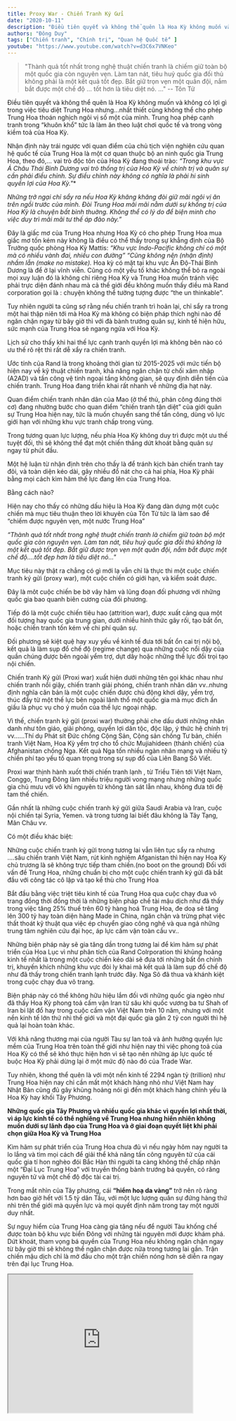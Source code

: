 ```yaml
---
title: Proxy War - Chiến Tranh Ký Gửi
date: "2020-10-11"
description: "Điều tiên quyết và không thể quên là Hoa Kỳ không muốn và không có lợi gì trong việc tiêu diệt Trung Hoa nhưng...nhất thiết cũng không thể cho phép Trung Hoa thoán nghịch ngôi vị số một của mình. Trung hoa phép cạnh tranh trong “khuôn khổ”  tức là làm ăn theo luật chơi quốc tế và trong vòng kiềm toả của Hoa Kỳ."
authors: "Đông Duy"
tags: ["Chiến tranh", "Chính trị", "Quan hệ Quốc tế" ]
youtube: "https://www.youtube.com/watch?v=d3C6x7VNKeo"
---
```


>"Thành quả tốt nhất trong nghệ thuật chiến tranh là chiếm giữ toàn bộ một quốc gia còn nguyên vẹn. Làm tan nát, tiêu huỷ quốc gia đối thủ không phải là một kết quả tốt đẹp. Bắt giữ trọn vẹn một quân đội, nắm bắt được một chế độ ... tốt hơn là tiêu diệt nó. ..."
-- Tôn Tử

Điều tiên quyết và không thể quên là Hoa Kỳ không muốn và không có lợi gì trong việc tiêu diệt Trung Hoa nhưng...nhất thiết cũng không thể cho phép Trung Hoa thoán nghịch ngôi vị số một của mình. Trung hoa phép cạnh tranh trong “khuôn khổ”  tức là làm ăn theo luật chơi quốc tế và trong vòng kiềm toả của Hoa Kỳ.

Nhận định này trái ngược với quan điểm của  chủ tịch viện nghiên cứu quan hệ quốc tế của Trung Hoa là một cơ quan  thuộc bộ an ninh quốc gia Trung Hoa, theo đó,... vai trò độc tôn của Hoa Kỳ đang thoái trào:
 *“Trong khu vực Á Châu Thái Bình Dương vai trò thống trị của Hoa Kỳ về chính trị và quân sự cần phải điều chỉnh. Sự điều chỉnh này không có nghĩa là phải  hi sinh  quyền lợi của Hoa Kỳ."**

*Những trở ngại chỉ sẩy ra nếu Hoa Kỳ khăng khăng đòi giữ mãi ngôi vị ăn trên ngồi trước của mình. Đòi Trung Hoa mãi mãi nằm dưới sự khống trị của Hoa Kỳ là chuyện bất bình thuờng. Không thể có lý do để biện minh cho việc duy trì mãi mãi tư thế  áp  đảo này.”*

Đây là giấc mơ của Trung Hoa nhưng Hoa Kỳ có cho phép Trung Hoa mua giấc mơ tốn kém này không là điều có thể thấy trong sự khẳng định của Bộ Trưởng quốc phòng Hoa Kỳ Mattis:
 *“Khu vực Indo-Pacific  không chỉ có một mà có nhiều vành đai, nhiều con đường”*
*“Cũng không nên (nhận định) nhầm lẫn (make no mistake).* Hoa kỳ có mặt tại khu vực Ấn Độ-Thái Bình Dương là để ở lại vĩnh viễn.
Cũng có một yếu tố khác không thể bỏ ra ngoài mọi xuy luận đó là không chỉ riêng Hoa Kỳ và Trung Hoa muốn tránh việc phải trực diện đánh nhau mà cả thế giới đều không muốn thấy điều mà Rand corporation gọi là : chuyện không thể tưởng tượng được “the un thinkable”.

Tuy nhiên người ta cũng sợ rằng nếu chiến tranh trì hoãn lại, chỉ sẩy ra trong một hai thập niên tới mà Hoa Kỳ mà không có biện pháp thích nghi nào để ngăn chặn ngay từ bây giờ thì với đà bành trướng quân sự, kinh tế hiện hữu, sức mạnh của Trung Hoa sẽ ngang ngửa với Hoa Kỳ.

Lịch sử cho thấy khi hai thế lực cạnh tranh quyền lợi mà không bên nào có ưu thế rõ rệt  thì rất dễ xẩy ra chiến tranh.

Ước tính của Rand là trong khoảng thời gian  từ 2015-2025 với mức tiến bộ hiện nay về kỹ thuật chiến tranh, khả năng ngăn chặn từ chối xâm nhập (A2AD) và tấn công vệ tinh ngoại tầng không gian, sẽ quy định diễn tiến của chiến tranh. Trung Hoa đang triển khai rất nhanh về những địa hạt này.

Quan điểm chiến tranh nhân dân của Mao (ở thể thủ, phản công đúng thời cơ) đang nhường bước cho quan điểm “chiến tranh tận diệt” của giới quân sự Trung Hoa hiện nay, tức là muốn chuyển sang thế tấn công, dùng võ lực giới hạn với những khu vực tranh chấp trong vùng.  

Trong tương quan lực lượng, nếu phía Hoa Kỳ không duy trì được một ưu thế tuyệt đối, thì sẽ không thể đạt một chiến thắng dứt khoát bằng quân sự ngay từ phút đầu.

Một hệ luận từ nhận định trên cho thấy là để tránh kịch bản chiến tranh tay đôi, và toàn diện kéo dài, gây nhiều đổ nát cho cả hai phía, Hoa Kỳ  phải bằng mọi cách kìm hãm thế lực đang lên của Trung Hoa.

Bằng cách nào? 

Hiện nay cho thấy có những dấu hiệu là Hoa Kỳ đang dàn dựng một cuộc chiến mà mục tiêu thuận theo lời khuyên của Tôn Tử tức là làm sao để “chiếm được nguyên vẹn, một  nước Trung Hoa”

*“Thành quả tốt nhất trong nghệ thuật chiến tranh là chiếm giữ  toàn bộ một quốc gia còn nguyên vẹn. Làm tan nát, tiêu huỷ quốc gia đối thủ không là một kết quả tốt đẹp. Bắt giữ được trọn vẹn một quân đội, nắm bắt được một chế độ....tốt đẹp hơn là tiêu diệt nó..."*

  Mục tiêu này thật ra chẳng có gì mới lạ vẫn chỉ là thực thi một cuộc chiến tranh ký gửi (proxy war), một cuộc chiến có giới hạn, và kiểm soát được.

Đây là môt cuộc chiến be bờ vây hãm và lũng đoạn đối phương với những quốc gia bao quanh biên cương của đối phương.

Tiếp đó là một cuộc chiến tiêu hao (attrition war), được xuất cảng qua một đối tượng hay quốc gia trung gian, dưới nhiều hình thức gây rối, tạo bất ổn, hoặc chiến tranh tốn kém về chi phí quân sự.

Đối phương sẽ kiệt quệ hay xuy yếu về kinh tế đưa tới bất ổn cai trị nội bộ, kết quả là làm sụp đổ chế độ (regime change) qua những cuộc nổi dậy của quần chúng được bên ngoài yểm trợ, dựt dây hoặc những thế lực đối trọi tạo nội chiến.

Chiến tranh Ký gửi (Proxi war) xuất hiện dưới những tên gọi khác nhau như chiến tranh nổi giậy, chiến tranh giải phóng, chiến tranh nhân dân vv..nhưng định nghĩa căn bản là một cuộc chiến được chủ động khơi dậy, yểm trợ, thúc đẩy từ một thế lực  bên ngoài lãnh thổ một quốc gia mà mục đích ẩn giấu là phục vụ cho ý muốn của thế lực ngoại nhập.

Vì thế, chiến tranh ký gửi (proxi war) thường phải che dấu dưới những nhân danh như tôn giáo, giải phóng, quyền lợi dân tộc, độc lập, ý thức hệ chính trị vv......Thí dụ Phát sít Đức chống Cộng Sản, Cộng sản chống Tư bản, chiến tranh Việt Nam, Hoa Kỳ yểm trợ cho tổ chức Mujiahideen (thánh chiến) của Afghanistan chống Nga. Kết quả Nga tốn nhiều ngàn nhân mạng và nhiều tỷ chiến phí tạo yếu tố quan trọng trong sự sụp đổ của Liên Bang Sô Viết.

Proxi war thịnh hành xuốt thời chiến tranh lạnh , từ Triều Tiên tới Việt Nam, Conggo, Trung Đông làm nhiều triệu người vong mạng nhưng những quốc gia chủ mưu với võ khí nguyên tử không tàn sát lẫn nhau, không đưa tới đệ tam thế chiến.

Gần nhất là những cuộc chiến tranh ký gửi giữa Saudi Arabia và Iran, cuộc nội chiến tại Syria, Yemen. và trong tương lai biết đâu không là Tây Tạng, Mãn Châu vv.

Có một điều khác biệt:

Những cuộc chiến tranh ký gửi trong tương lai vẫn liên tục sẩy ra nhưng ....său chiến tranh Việt Nam, rút kinh nghiệm Afganistan thì hiện nay Hoa Kỳ chủ trương là sẽ không trực tiếp  tham chiến.(no boot on the ground)
Đối với vấn đề Trung Hoa, những chuẩn bị cho một cuộc chiến tranh ký gửi đã bắt đầu với công tác cô lập và tạo kể thù cho Trung Hoa   

Bắt đầu bằng việc triệt tiêu kinh tế của Trung Hoa qua cuộc chạy đua võ trang đồng thời đồng thời là những biện pháp chế tài mậu dịch như đã thấy trong  việc tăng 25% thuế trên 60 tỷ hàng hoá Trung Hoa, đe doạ sẽ tăng lên 300 tỷ hay toàn diện hàng Made in China, ngăn chặn và trừng phạt việc thất thoát kỹ thuật qua việc ép chuyển giao công nghệ và qua ngả những trung tâm nghiên cứu đại học, áp lực cấm vận toàn cầu vv..

Những biện pháp này sẽ gia tăng dần trong tương lai để kìm hãm sự phát triển của Hoa Lục vì như phân tích của Rand Colrporation thì khủng hoảng kinh tế nhất là trong một cuộc chiến kéo dài sẽ đưa tới những bất ổn chính trị, khuyến khích những khu vực đòi ly khai mà kết quả là làm sụp đổ chế độ như đã thấy trong chiến tranh lạnh trước đây. Nga Sô đã thua và khánh kiệt trong cuộc chạy đua võ trang.

Biện pháp này có thể không hữu hiệu lắm đối với những quốc gia ngèo như đã thấy Hoa Kỳ phong toả cấm vận Iran từ său khi quốc vương ba tư Shah of Iran bi lật đổ hay trong cuộc cấm vận Việt Nam trên 10 năm, nhưng với  một nền kinh tế lớn thứ nhì thế giới và một đại quốc gia  gần 2 tỷ con người thì hệ quả lại hoàn toàn khác.

Với khả năng thương mại của người Tàu sự lan toả và ảnh hưởng quyền lực mềm của Trung Hoa trên toàn thế giới như hiện nay thì việc phong toả của Hoa Kỳ có thể sẽ khó thực hiện hơn vì sẽ tạo nên những áp lực quốc tế buộc Hoa Kỳ phải dừng lại ở một mức độ nào đó của Trade War.

 Tuy nhiên, khong thể quên là với một nền kinh tế 2294 ngàn tỷ (trillion) như Trung Hoa hiện nay chỉ cần mất một khách hàng nhỏ như Việt Nam hay Nhật Bản cũng đủ gây khủng hoảng nói gì đến một khách hàng chính yếu là Hoa Kỳ hay khối Tây Phương.

**Những quốc gia Tây Phương và nhiều quốc gia khác vì quyền lợi nhất thời, vì áp lực kinh tế có thể  nghiêng về Trung Hoa nhưng hiển nhiên không muốn dưới sự lãnh đạo của Trung Hoa và ở giai đoạn quyết liệt khi phải chọn giữa Hoa Kỳ và Trung Hoa**

Kìm hãm sự phát triển của Trung Hoa chưa đủ vì nếu ngày hôm nay người ta lo lắng và tìm mọi cách để giải thể khả năng tấn công nguyên tử của cái quốc gia tí hon nghèo đói Bắc Hàn thì người ta càng không thể chấp nhận một “Đại Lục Trung Hoa” với truyền thống bành trướng bá quyền, có răng nguyên tử và một chế độ độc tài cai trị.

Trong mắt nhìn của Tây phương, cái **“hiểm hoạ da vàng”** trở nên rõ ràng hơn bao giờ hết với 1.5 tỷ dân Tầu, với một lực lượng quân sự đứng hàng thứ nhì trên thế giới mà quyền lực và mọi quyết định năm trong tay một người duy nhất.

Sự nguy hiểm của Trung Hoa càng gia tăng nếu để người Tàu khống chế được toàn bộ khu vực biển Đông với những tài nguyên mới được khám phá. Dứt khoát, tham vọng bá quyền của Trung Hoa nếu không ngăn chặn ngay từ bây giờ thì sẽ không thể ngăn chặn được nữa trong tương lai gần. Trận chiến mậu dịch chỉ là mở đầu cho một trận chiến nóng hơn sẽ diễn ra ngay trên đại lục Trung Hoa.

<iframe width="420" height="315" src="https://www.youtube.com/embed/Gcqv_j1LB6g"></iframe>
 